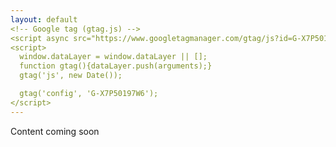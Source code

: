```yaml
---
layout: default
<!-- Google tag (gtag.js) -->
<script async src="https://www.googletagmanager.com/gtag/js?id=G-X7P50197W6"></script>
<script>
  window.dataLayer = window.dataLayer || [];
  function gtag(){dataLayer.push(arguments);}
  gtag('js', new Date());

  gtag('config', 'G-X7P50197W6');
</script>
---
```

Content coming soon